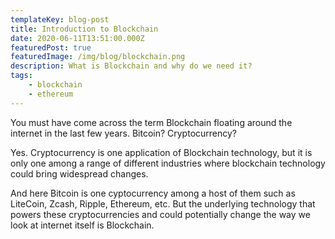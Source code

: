 ```yaml
---
templateKey: blog-post
title: Introduction to Blockchain
date: 2020-06-11T13:51:00.000Z
featuredPost: true
featuredImage: /img/blog/blockchain.png
description: What is Blockchain and why do we need it?
tags:
    - blockchain
    - ethereum
---
```


You must have come across the term Blockchain floating around the internet in the last few years. Bitcoin? Cryptocurrency?

Yes. Cryptocurrency is one application of Blockchain technology, but it is only one among a range of different industries where blockchain technology could bring widespread changes.

And here Bitcoin is one cyptocurrency among a host of them such as LiteCoin, Zcash, Ripple, Ethereum, etc. But the underlying technology that powers these cryptocurrencies and could potentially change the way we look at internet itself is Blockchain.
